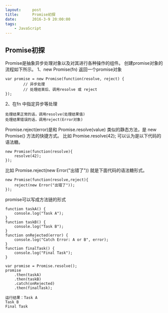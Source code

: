 ```yaml
---
layout:     post
title:      Promise初探
date:       2016-3-9 20:00:00
tags:
    - JavaScript
---
```

## Promise初探
Promise是抽象异步处理对象以及对其进行各种操作的组件。
创建promise对象的流程如下所示。
1、new Promise(fn) 返回一个promise对象

    var promise = new Promise(function(resolve, reject) {
            // 异步处理
            // 处理结束后、调用resolve 或 reject
    });

2、在fn 中指定异步等处理

    处理结果正常的话，调用resolve(处理结果值)
    处理结果错误的话，调用reject(Error对象)
    
  
Promise.reject(error)是和 Promise.resolve(value) 类似的静态方法，是 new Promise() 方法的快捷方式。
比如 Promise.resolve(42); 可以认为是以下代码的语法糖。

    new Promise(function(resolve){
        resolve(42);
    });
    
比如 Promise.reject(new Error("出错了")) 就是下面代码的语法糖形式。

    new Promise(function(resolve,reject){
        reject(new Error("出错了"));
    });
    
promise可以写成方法链的形式
  
    function taskA() {
        console.log("Task A");
    }
    function taskB() {
        console.log("Task B");
    }
    function onRejected(error) {
        console.log("Catch Error: A or B", error);
    }
    function finalTask() {
        console.log("Final Task");
    }

    var promise = Promise.resolve();
    promise
        .then(taskA)
        .then(taskB)
        .catch(onRejected)
        .then(finalTask);
        
    运行结果：Task A
    Task B
    Final Task
    